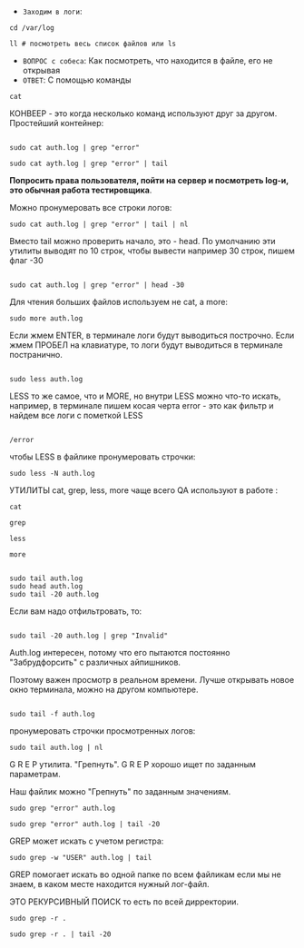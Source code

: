 - `Заходим в логи`:
```
cd /var/log

ll # посмотреть весь список файлов или ls

```
- `ВОПРОС с собеса`: Как посмотреть, что находится в файле,
его не открывая
- `ОТВЕТ`: С помощью команды 
```
cat
```
КОНВЕЕР - это когда несколько команд используют друг за другом. Простейший контейнер:

```

sudo cat auth.log | grep "error"

```
```
sudo cat ayth.log | grep "error" | tail

```
**Попросить права пользователя, пойти на сервер и посмотреть log-и, это обычная работа тестировщика**.

Можно пронумеровать все строки логов:
```
sudo cat auth.log | grep "error" | tail | nl

```
Вместо tail можно проверить начало, это - head. По умолчанию эти утилиты выводят по 10 строк, чтобы вывести например 30 строк, 
пишем флаг -30

```

sudo cat auth.log | grep "error" | head -30

```
Для чтения больших файлов используем не cat, a more:

```
sudo more auth.log
```
Если жмем ENTER, в терминале логи будут выводиться построчно. 
Если жмем ПРОБЕЛ на клавиатуре, то логи будут выводиться в терминале постранично.

```

sudo less auth.log

```
LESS то же самое, что и MORE, но внутри LESS можно что-то искать, 
например, в терминале пишем косая черта error - это как фильтр и найдем все логи с пометкой LESS

```

/error

```
чтобы LESS в файлике пронумеровать строчки:
```
sudo less -N auth.log

```

УТИЛИТЫ  cat, grep, less, more чаще всего QA используют в работе :

```
cat
```
```
grep
```
```
less
```
```
more
```
```

sudo tail auth.log
sudo head auth.log
sudo tail -20 auth.log

```
Если вам надо отфильтровать, то:

```

sudo tail -20 auth.log | grep "Invalid"

```

Auth.log интересен, потому что его пытаются постоянно "Забрудфорсить" с различных айпишников.

Поэтому важен просмотр в реальном времени. Лучше открывать новое окно терминала, можно на другом компьютере.

```

sudo tail -f auth.log

```
пронумеровать строчки просмотренных логов:

```
sudo tail auth.log | nl

```
G R E P утилита. "Грепнуть". G R E P хорошо ищет по заданным параметрам.

Наш файлик можно "Грепнуть" по заданным значениям.

```
sudo grep "error" auth.log

sudo grep "error" auth.log | tail -20

```

GREP может искать с учетом регистра:

```
sudo grep -w "USER" auth.log | tail
```

GREP помогает искать во одной папке по всем файликам если мы не знаем, в каком месте находится нужный лог-файл. 

ЭТО РЕКУРСИВНЫЙ ПОИСК то есть по всей дирректории.

```
sudo grep -r .

sudo grep -r . | tail -20

```


